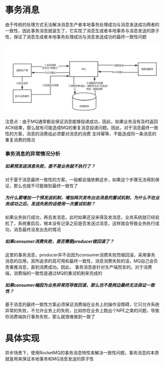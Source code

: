 # 事务消息
由于传统的处理方式无法解决消息生产者本地事务处理成功与消息发送成功两者的一致性，因此事务消息就诞生了，它实现了消息生成者本地事务与消息发送的原子性，保证了消息生成者本地事务处理成功与消息发送成功的最终一致性问题

![img.png](../images/MQ消息最终一致性解决方案.png)

注意点：由于MQ通常都会保证消息能够投递成功，因此，如果业务没有及时返回ACK结果，那么就有可能造成MQ的重复消息投递问题。因此，对于消息最终一致性的方案，消息的消费组必须要对消息的消费
支持幂等，不能造成同一条消息的重复消费的情况

### 事务消息的异常情况分析
##### 如果预发送消息失败，是不是业务就不执行了？
对于基于消息最终一致性的方案，一般都会强依赖这步，如果这个步骤无法得到保证，那么也就不可能做到最终一致性了

##### 为什么要增加一个预发送机制，增加两次发布出去消息的重试机制，为什么不在业务成功之后，发送失败的话使用一次重试机制？
如果业务执行成功，再去发消息，此时如果还没来得及发消息，业务系统就已经宕机了，系统重启后，根本没有记录之前是否发送过消息，这样就会导致业务执行成功，消息最终没发出去的情况

##### 如果consumer消费失败，是否需要producer做回滚了？
这里的事务消息，producer并不会因为consumer消费失败而做回滚，采用事务消息的应用，其所追求的高可用和最终一致性，消息消费失败的话，MQ自己会负责重推消息，直到消费成功。因此，
事务消息是针对生产端而言的。对于消费端，消费端的一致性是通过MQ的重试机制来完成的

##### 如果consumer端因为业务异常而导致回滚，那么岂不是两边最终无法保证一致性？
基于消息的最终一致性方案必须保证消费端在业务上的操作没障碍，它只允许系统异常的失败，不允许业务上的失败，比如你在业务上跑出个NPE之类的问题，导致你消费端执行事务失败，那么就很难做到一致了

# 具体实现
异步场景下，使用RocketMQ的事务消息特性来解决一致性问题，事务消息的本质就是用来保证本地事务和MQ消息发送的原子性